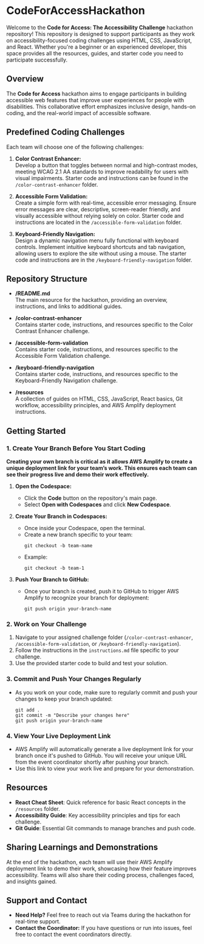 # **CodeForAccessHackathon**

Welcome to the **Code for Access: The Accessibility Challenge** hackathon repository! This repository is designed to support participants as they work on accessibility-focused coding challenges using HTML, CSS, JavaScript, and React. Whether you're a beginner or an experienced developer, this space provides all the resources, guides, and starter code you need to participate successfully.

## **Overview**

The **Code for Access** hackathon aims to engage participants in building accessible web features that improve user experiences for people with disabilities. This collaborative effort emphasizes inclusive design, hands-on coding, and the real-world impact of accessible software.

## **Predefined Coding Challenges**

Each team will choose one of the following challenges:

1. **Color Contrast Enhancer:**  
   Develop a button that toggles between normal and high-contrast modes, meeting WCAG 2.1 AA standards to improve readability for users with visual impairments. Starter code and instructions can be found in the `/color-contrast-enhancer` folder.

2. **Accessible Form Validation:**  
   Create a simple form with real-time, accessible error messaging. Ensure error messages are clear, descriptive, screen-reader friendly, and visually accessible without relying solely on color. Starter code and instructions are located in the `/accessible-form-validation` folder.

3. **Keyboard-Friendly Navigation:**  
   Design a dynamic navigation menu fully functional with keyboard controls. Implement intuitive keyboard shortcuts and tab navigation, allowing users to explore the site without using a mouse. The starter code and instructions are in the `/keyboard-friendly-navigation` folder.

## **Repository Structure**

- **/README.md**  
  The main resource for the hackathon, providing an overview, instructions, and links to additional guides.

- **/color-contrast-enhancer**  
  Contains starter code, instructions, and resources specific to the Color Contrast Enhancer challenge.

- **/accessible-form-validation**  
  Contains starter code, instructions, and resources specific to the Accessible Form Validation challenge.

- **/keyboard-friendly-navigation**  
  Contains starter code, instructions, and resources specific to the Keyboard-Friendly Navigation challenge.

- **/resources**  
  A collection of guides on HTML, CSS, JavaScript, React basics, Git workflow, accessibility principles, and AWS Amplify deployment instructions.

## **Getting Started**

### **1. Create Your Branch Before You Start Coding**

**Creating your own branch is critical as it allows AWS Amplify to create a unique deployment link for your team’s work. This ensures each team can see their progress live and demo their work effectively.** 

1. **Open the Codespace:**
   - Click the **Code** button on the repository's main page.
   - Select **Open with Codespaces** and click **New Codespace**.

2. **Create Your Branch in Codespaces:**
   - Once inside your Codespace, open the terminal.
   - Create a new branch specific to your team:
     ```
     git checkout -b team-name
     ```
   - Example:
     ```
     git checkout -b team-1
     ```

3. **Push Your Branch to GitHub:**
   - Once your branch is created, push it to GitHub to trigger AWS Amplify to recognize your branch for deployment:
     ```
     git push origin your-branch-name
     ```

### **2. Work on Your Challenge**

1. Navigate to your assigned challenge folder (`/color-contrast-enhancer`, `/accessible-form-validation`, or `/keyboard-friendly-navigation`).
2. Follow the instructions in the `instructions.md` file specific to your challenge.
3. Use the provided starter code to build and test your solution.

### **3. Commit and Push Your Changes Regularly**

- As you work on your code, make sure to regularly commit and push your changes to keep your branch updated:
  ```
  git add .
  git commit -m "Describe your changes here"
  git push origin your-branch-name
  ```

### **4. View Your Live Deployment Link**

- AWS Amplify will automatically generate a live deployment link for your branch once it's pushed to GitHub. You will receive your unique URL from the event coordinator shortly after pushing your branch.
- Use this link to view your work live and prepare for your demonstration.

## **Resources**

- **React Cheat Sheet**: Quick reference for basic React concepts in the `/resources` folder.
- **Accessibility Guide**: Key accessibility principles and tips for each challenge.
- **Git Guide**: Essential Git commands to manage branches and push code.

## **Sharing Learnings and Demonstrations**

At the end of the hackathon, each team will use their AWS Amplify deployment link to demo their work, showcasing how their feature improves accessibility. Teams will also share their coding process, challenges faced, and insights gained.

## **Support and Contact**

- **Need Help?** Feel free to reach out via Teams during the hackathon for real-time support.
- **Contact the Coordinator:** If you have questions or run into issues, feel free to contact the event coordinators directly.
